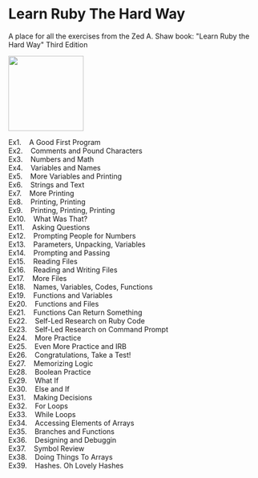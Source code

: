# Learn Ruby The Hard Way
A place for all the exercises from the Zed A. Shaw book: "Learn Ruby the Hard Way" Third Edition

[<img src="https://images-na.ssl-images-amazon.com/images/I/514%2BuJSdhhL._SY344_BO1,204,203,200_.jpg" width=150>](https://www.amazon.co.uk/Learn-Ruby-Hard-Way-Computational/dp/032188499X)

Ex1.&nbsp;&nbsp;&nbsp;&nbsp;A Good First Program\
Ex2.&nbsp;&nbsp;&nbsp;&nbsp;Comments and Pound Characters\
Ex3.&nbsp;&nbsp;&nbsp;&nbsp;Numbers and Math\
Ex4.&nbsp;&nbsp;&nbsp;&nbsp;Variables and Names\
Ex5.&nbsp;&nbsp;&nbsp;&nbsp;More Variables and Printing\
Ex6.&nbsp;&nbsp;&nbsp;&nbsp;Strings and Text\
Ex7.&nbsp;&nbsp;&nbsp;&nbsp;More Printing\
Ex8.&nbsp;&nbsp;&nbsp;&nbsp;Printing, Printing\
Ex9.&nbsp;&nbsp;&nbsp;&nbsp;Printing, Printing, Printing\
Ex10.&nbsp;&nbsp;&nbsp;&nbsp;What Was That?\
Ex11.&nbsp;&nbsp;&nbsp;&nbsp;Asking Questions\
Ex12.&nbsp;&nbsp;&nbsp;&nbsp;Prompting People for Numbers\
Ex13.&nbsp;&nbsp;&nbsp;&nbsp;Parameters, Unpacking, Variables\
Ex14.&nbsp;&nbsp;&nbsp;&nbsp;Prompting and Passing\
Ex15.&nbsp;&nbsp;&nbsp;&nbsp;Reading Files\
Ex16.&nbsp;&nbsp;&nbsp;&nbsp;Reading and Writing Files\
Ex17.&nbsp;&nbsp;&nbsp;&nbsp;More Files\
Ex18.&nbsp;&nbsp;&nbsp;&nbsp;Names, Variables, Codes, Functions\
Ex19.&nbsp;&nbsp;&nbsp;&nbsp;Functions and Variables\
Ex20.&nbsp;&nbsp;&nbsp;&nbsp;Functions and Files\
Ex21.&nbsp;&nbsp;&nbsp;&nbsp;Functions Can Return Something\
Ex22.&nbsp;&nbsp;&nbsp;&nbsp;Self-Led Research on Ruby Code\
Ex23.&nbsp;&nbsp;&nbsp;&nbsp;Self-Led Research on Command Prompt\
Ex24.&nbsp;&nbsp;&nbsp;&nbsp;More Practice\
Ex25.&nbsp;&nbsp;&nbsp;&nbsp;Even More Practice and IRB\
Ex26.&nbsp;&nbsp;&nbsp;&nbsp;Congratulations, Take a Test!\
Ex27.&nbsp;&nbsp;&nbsp;&nbsp;Memorizing Logic\
Ex28.&nbsp;&nbsp;&nbsp;&nbsp;Boolean Practice\
Ex29.&nbsp;&nbsp;&nbsp;&nbsp;What If\
Ex30.&nbsp;&nbsp;&nbsp;&nbsp;Else and If\
Ex31.&nbsp;&nbsp;&nbsp;&nbsp;Making Decisions\
Ex32.&nbsp;&nbsp;&nbsp;&nbsp;For Loops\
Ex33.&nbsp;&nbsp;&nbsp;&nbsp;While Loops\
Ex34.&nbsp;&nbsp;&nbsp;&nbsp;Accessing Elements of Arrays\
Ex35.&nbsp;&nbsp;&nbsp;&nbsp;Branches and Functions\
Ex36.&nbsp;&nbsp;&nbsp;&nbsp;Designing and Debuggin\
Ex37.&nbsp;&nbsp;&nbsp;&nbsp;Symbol Review\
Ex38.&nbsp;&nbsp;&nbsp;&nbsp;Doing Things To Arrays\
Ex39.&nbsp;&nbsp;&nbsp;&nbsp;Hashes. Oh Lovely Hashes